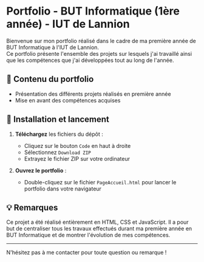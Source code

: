 # Portfolio - BUT Informatique (1ère année) - IUT de Lannion

Bienvenue sur mon portfolio réalisé dans le cadre de ma première année de BUT Informatique à l'IUT de Lannion.  
Ce portfolio présente l'ensemble des projets sur lesquels j'ai travaillé ainsi que les compétences que j'ai développées tout au long de l'année.

## 🔧 Contenu du portfolio

- Présentation des différents projets réalisés en première année
- Mise en avant des compétences acquises

## 📁 Installation et lancement

1. **Téléchargez** les fichiers du dépôt :
   - Cliquez sur le bouton `Code` en haut à droite
   - Sélectionnez `Download ZIP`
   - Extrayez le fichier ZIP sur votre ordinateur

2. **Ouvrez le portfolio** :
   - Double-cliquez sur le fichier `PageAccueil.html` pour lancer le portfolio dans votre navigateur

## 💡 Remarques

Ce projet a été réalisé entièrement en HTML, CSS et JavaScript. Il a pour but de centraliser tous les travaux effectués durant ma première année en BUT Informatique et de montrer l'évolution de mes compétences.

---

N'hésitez pas à me contacter pour toute question ou remarque !

